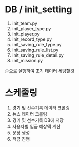 # DB / init_setting
1. init_team.py
2. init_player_type.py
3. init_player.py
4. init_record_type.py
5. init_saving_rule_type.py
6. init_saving_rule_list.py
7. init_saving_rule_detail.py
8. init_mission.py

순으로 실행하여 초기 데이터 세팅할것


# 스케줄링
1. 경기 및 선수기록 데이터 크롤링
2. 뉴스 데이터 크롤링
3. 경기 및 선수기록 DB에 저장
4. 사용자별 입금 예상액 계산
5. 문장 생성
6. 적금 진행